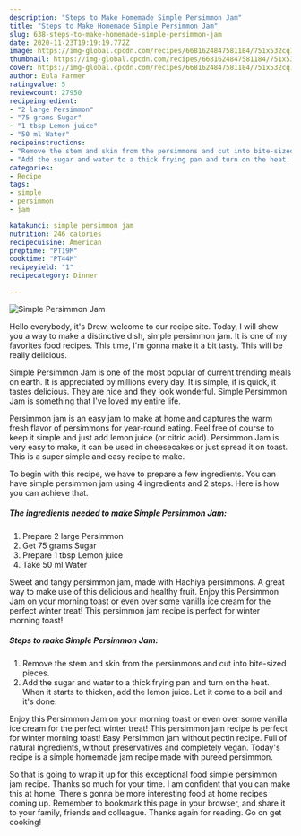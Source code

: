 ```yaml
---
description: "Steps to Make Homemade Simple Persimmon Jam"
title: "Steps to Make Homemade Simple Persimmon Jam"
slug: 638-steps-to-make-homemade-simple-persimmon-jam
date: 2020-11-23T19:19:19.772Z
image: https://img-global.cpcdn.com/recipes/6681624847581184/751x532cq70/simple-persimmon-jam-recipe-main-photo.jpg
thumbnail: https://img-global.cpcdn.com/recipes/6681624847581184/751x532cq70/simple-persimmon-jam-recipe-main-photo.jpg
cover: https://img-global.cpcdn.com/recipes/6681624847581184/751x532cq70/simple-persimmon-jam-recipe-main-photo.jpg
author: Eula Farmer
ratingvalue: 5
reviewcount: 27950
recipeingredient:
- "2 large Persimmon"
- "75 grams Sugar"
- "1 tbsp Lemon juice"
- "50 ml Water"
recipeinstructions:
- "Remove the stem and skin from the persimmons and cut into bite-sized pieces."
- "Add the sugar and water to a thick frying pan and turn on the heat. When it starts to thicken, add the lemon juice. Let it come to a boil and it&#39;s done."
categories:
- Recipe
tags:
- simple
- persimmon
- jam

katakunci: simple persimmon jam 
nutrition: 246 calories
recipecuisine: American
preptime: "PT19M"
cooktime: "PT44M"
recipeyield: "1"
recipecategory: Dinner

---
```



![Simple Persimmon Jam](https://img-global.cpcdn.com/recipes/6681624847581184/751x532cq70/simple-persimmon-jam-recipe-main-photo.jpg)

Hello everybody, it's Drew, welcome to our recipe site. Today, I will show you a way to make a distinctive dish, simple persimmon jam. It is one of my favorites food recipes. This time, I'm gonna make it a bit tasty. This will be really delicious.

Simple Persimmon Jam is one of the most popular of current trending meals on earth. It is appreciated by millions every day. It is simple, it is quick, it tastes delicious. They are nice and they look wonderful. Simple Persimmon Jam is something that I've loved my entire life.

Persimmon jam is an easy jam to make at home and captures the warm fresh flavor of persimmons for year-round eating. Feel free of course to keep it simple and just add lemon juice (or citric acid). Persimmon Jam is very easy to make, it can be used in cheesecakes or just spread it on toast. This is a super simple and easy recipe to make.


To begin with this recipe, we have to prepare a few ingredients. You can have simple persimmon jam using 4 ingredients and 2 steps. Here is how you can achieve that.

<!--inarticleads1-->

##### The ingredients needed to make Simple Persimmon Jam:

1. Prepare 2 large Persimmon
1. Get 75 grams Sugar
1. Prepare 1 tbsp Lemon juice
1. Take 50 ml Water


Sweet and tangy persimmon jam, made with Hachiya persimmons. A great way to make use of this delicious and healthy fruit. Enjoy this Persimmon Jam on your morning toast or even over some vanilla ice cream for the perfect winter treat! This persimmon jam recipe is perfect for winter morning toast! 

<!--inarticleads2-->

##### Steps to make Simple Persimmon Jam:

1. Remove the stem and skin from the persimmons and cut into bite-sized pieces.
1. Add the sugar and water to a thick frying pan and turn on the heat. When it starts to thicken, add the lemon juice. Let it come to a boil and it&#39;s done.


Enjoy this Persimmon Jam on your morning toast or even over some vanilla ice cream for the perfect winter treat! This persimmon jam recipe is perfect for winter morning toast! Easy Persimmon jam without pectin recipe. Full of natural ingredients, without preservatives and completely vegan. Today&#39;s recipe is a simple homemade jam recipe made with pureed persimmon. 

So that is going to wrap it up for this exceptional food simple persimmon jam recipe. Thanks so much for your time. I am confident that you can make this at home. There's gonna be more interesting food at home recipes coming up. Remember to bookmark this page in your browser, and share it to your family, friends and colleague. Thanks again for reading. Go on get cooking!
